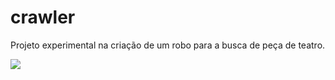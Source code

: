 # crawler

Projeto experimental na criação de um robo para a busca de peça de teatro.


[![](https://jitpack.io/v/alexandremartinsbsb/crawler.svg)](https://jitpack.io/#alexandremartinsbsb/crawler)
